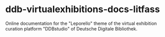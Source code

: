 # ddb-virtualexhibitions-docs-litfass
Online documentation for the "Leporello" theme of the virtual exhibition curation platform "DDBstudio" of Deutsche Digitale Bibliothek.
